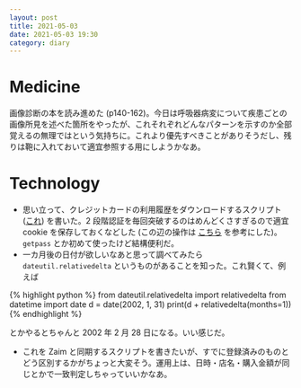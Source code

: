 ```yaml
---
layout: post
title: 2021-05-03
date: 2021-05-03 19:30
category: diary
---
```


# Medicine
画像診断の本を読み進めた (p140-162)。今日は呼吸器病変について疾患ごとの画像所見を述べた箇所をやったが、これそれぞれどんなパターンを示すのか全部覚えるの無理ではという気持ちに。これより優先すべきことがありそうだし、残りは鞄に入れておいて適宜参照する用にしようかなあ。

# Technology
- 思い立って、クレジットカードの利用履歴をダウンロードするスクリプト ([これ](https://github.com/iwasaki501/DCardHistoryDownloader)) を書いた。2 段階認証を毎回突破するのはめんどくさすぎるので適宜 cookie を保存しておくなどした (この辺の操作は [こちら](https://github.com/kyomukyomupurin/CP_Automation_Tools/blob/main/src/login.py) を参考にした)。`getpass` とか初めて使ったけど結構便利だ。
- 一カ月後の日付が欲しいなあと思って調べてみたら `dateutil.relativedelta` というものがあることを知った。これ賢くて、例えば 

{% highlight python %}
from dateutil.relativedelta import relativedelta
from datetime import date
d = date(2002, 1, 31)
print(d + relativedelta(months=1))
{% endhighlight %}

とかやるとちゃんと 2002 年 2 月 28 日になる。いい感じだ。

- これを Zaim と同期するスクリプトを書きたいが、すでに登録済みのものとどう区別するかがちょっと大変そう。運用上は、日時・店名・購入金額が同じとかで一致判定しちゃっていいかなあ。